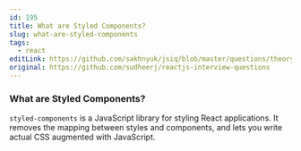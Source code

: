```yaml
---
id: 195
title: What are Styled Components?
slug: what-are-styled-components
tags:
  - react
editLink: https://github.com/sakhnyuk/jsiq/blob/master/questions/theory/react/195.md
original: https://github.com/sudheerj/reactjs-interview-questions
---
```


### What are Styled Components?

`styled-components` is a JavaScript library for styling React applications. It removes the mapping between styles and components, and lets you write actual CSS augmented with JavaScript.